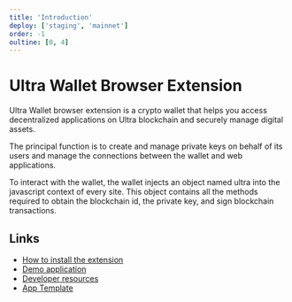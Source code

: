 ```yaml
---
title: 'Introduction'
deploy: ['staging', 'mainnet']
order: -1
oultine: [0, 4]
---
```


# Ultra Wallet Browser Extension

Ultra Wallet browser extension is a crypto wallet that helps you access decentralized applications on Ultra blockchain and securely manage digital assets.

The principal function is to create and manage private keys on behalf of its users and manage the connections between the wallet and web applications. 

To interact with the wallet, the wallet injects an object named ultra into the javascript context of every site. This object contains all the methods required to obtain the blockchain id, the private key, and sign blockchain transactions.

## Links

- [How to install the extension](./installing-extension.md)
- [Demo application](https://stackblitz.com/edit/ultra-wallet-test)
- [Developer resources](./developer-resources.md)
- [App Template](https://github.com/Stuyk/ultra-wallet-app-template)